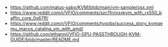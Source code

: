 - https://github.com/matus-sabo/KVM/blob/main/vm-sample/osx.xml
- https://www.reddit.com/r/VFIO/comments/szc11n/osxkvm_with_rx550_baffin_core_0x67ff/
- https://www.reddit.com/r/VFIO/comments/tyoobx/success_story_kvmqemu_macos_catalina_vm_with_amd/
- https://github.com/ethannij/VFIO-GPU-PASSTHROUGH-KVM-GUIDE/blob/master/README.md
